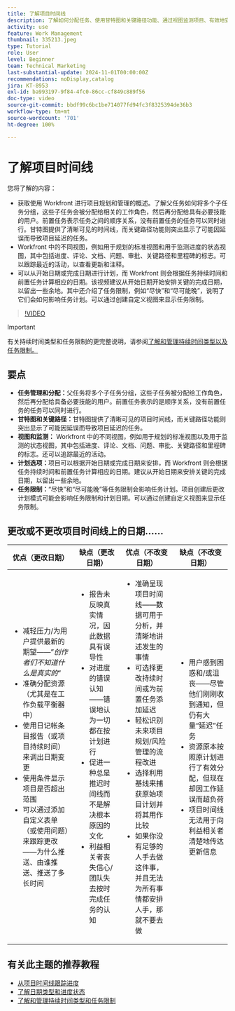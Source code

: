 ```yaml
---
title: 了解项目时间线
description: 了解如何分配任务、使用甘特图和关键路径功能、通过视图监测项目、有效地安排任务以及通过应用限制来实现最佳的项目规划。
activity: use
feature: Work Management
thumbnail: 335213.jpeg
type: Tutorial
role: User
level: Beginner
team: Technical Marketing
last-substantial-update: 2024-11-01T00:00:00Z
recommendations: noDisplay,catalog
jira: KT-8953
exl-id: ba993197-9f84-4fc0-86cc-cf849c889f56
doc-type: video
source-git-commit: bbdf99c6bc1be714077fd94fc3f8325394de36b3
workflow-type: tm+mt
source-wordcount: '701'
ht-degree: 100%

---
```


# 了解项目时间线

您将了解的内容：

* 获取使用 Workfront 进行项目规划和管理的概述。了解父任务如何将多个子任务分组，这些子任务会被分配给相关的工作角色，然后再分配给具有必要技能的用户。前置任务表示任务之间的顺序关系，没有前置任务的任务可以同时进行。甘特图提供了清晰可见的时间线，而关键路径功能则突出显示了可能因延误而导致项目延迟的任务。
* Workfront 中的不同视图，例如用于规划的标准视图和用于监测进度的状态视图，其中包括进度、评论、文档、问题、审批、关键路径和里程碑的标志。可以跟踪最近的活动，以查看更新和注释。
* 可以从开始日期或完成日期进行计划，而 Workfront 则会根据任务持续时间和前置任务计算相应的日期。该视频建议从开始日期开始安排关键的完成日期，以留出一些余地。其中还介绍了任务限制，例如“尽快”和“尽可能晚”，说明了它们会如何影响任务计划。可以通过创建自定义视图来显示任务限制。

>[!VIDEO](https://video.tv.adobe.com/v/3435845/?quality=12&learn=on&enablevpops=1&captions=chi_hans)

>[!IMPORTANT]
>
>有关持续时间类型和任务限制的更完整说明，请参阅[了解和管理持续时间类型以及任务限制。](/help/manage-work/intermediate-projects/understand-and-manage-duration-types-and-task-constraints.md)

## 要点

* **任务管理和分配：**&#x200B;父任务将多个子任务分组，这些子任务被分配给工作角色，然后再分配给具备必要技能的用户。前置任务表示的是顺序关系，没有前置任务的任务可以同时进行。&#x200B;
* **甘特图和关键路径：**&#x200B;甘特图提供了清晰可见的项目时间线，而关键路径功能则突出显示了可能因延误而导致项目延迟的任务。
* **视图和监测：** Workfront 中的不同视图，例如用于规划的标准视图以及用于监测的状态视图，其中包括进度、评论、文档、问题、审批、关键路径和里程碑的标志。还可以追踪最近的活动。
* **计划选项：**&#x200B;项目可以根据开始日期或完成日期来安排，而 Workfront 则会根据任务持续时间和前置任务计算相应的日期。建议从开始日期来安排关键的完成日期，以留出一些余地。
* **任务限制：**“尽快”和“尽可能晚”等任务限制会影响任务计划。项目创建后更改计划模式可能会影响任务限制和计划日期。可以通过创建自定义视图来显示任务限制。


## 更改或不更改项目时间线上的日期……

| 优点（更改日期） | 缺点（更改日期） | 优点（不改变日期） | 缺点（不改变日期） |
|---------------------------|---------------------------|---------------------------|---------------------------|
| <ul><li>减轻压力/为用户提供最新的期望——”_创作者们不知道什么是真实的_“</li><li>准确分配资源（尤其是在工作负载平衡器中）</li><li>使用日记帐条目报告（或项目持续时间）来调出日期变更</li><li>使用条件显示项目是否超出范围</li><li>可以通过添加自定义表单（或使用问题）来跟踪更改——为什么推送、由谁推送、推送了多长时间</li></ul> | <ul></li><li>报告未反映真实情况，因此数据具有误导性</li><li>对进度的错误认知——错误地认为一切都在按计划进行</li><li>促进一种总是推迟时间线而不是解决根本原因的文化</li><li>利益相关者丧失信心/团队失去按时完成任务的认知 </li></ul> | <ul></li><li>准确呈现项目时间线——数据可用于分析，并清晰地讲述发生的事情</li><li>可选择更改持续时间或为前置任务添加延迟</li><li>轻松识别未来项目规划/风险管理的流程改进</li><li>选择利用基线来捕获原始项目计划并将其用作比较</li><li>如果你没有足够的人手去做这件事，并且无法为所有事情都安排人手，那就不要去做</li></ul> | <ul></li><li>用户感到困惑和/或沮丧——尽管他们刚刚收到通知，但仍有大量“延迟”任务</li><li>资源原本按照原计划进行了有效分配，但现在却因工作延误而超负荷</li><li>项目时间线无法用于向利益相关者清楚地传达更新信息</li></ul> |


## 有关此主题的推荐教程

* [从项目时间线跟踪进度](/help/manage-work/project-timelines/track-work-progress-from-the-project-timeline.md)
* [了解日期类型和进度状态](/help/manage-work/project-timelines/understand-task-dates-and-progress-status.md)
* [了解和管理持续时间类型和任务限制](/help/manage-work/intermediate-projects/understand-and-manage-duration-types-and-task-constraints.md)


